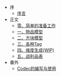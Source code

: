 * 序
    * [序言](/zh-cn/)
* 正文
    * [零、简单的准备工作](/zh-cn/0)
    * [一、物品模型](/zh-cn/1)
    * [二、方块模型](/zh-cn/2)
    * [三、各种Tag](/zh-cn/3)
    * [四、维度生成(WIP)](/zh-cn/4)
    * [五、战利品表](/zh-cn/5)
* 番外
    * [Codec的编写与使用](zh-cn/codec)